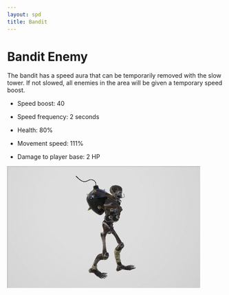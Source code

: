 ```yaml
---
layout: spd
title: Bandit
---
```


# Bandit Enemy

The bandit has a speed aura that can be temporarily removed with the slow tower. If not slowed, all enemies in the area will be given a temporary speed boost.

* Speed boost: 40

* Speed frequency: 2 seconds

* Health: 80%

* Movement speed: 111%

* Damage to player base: 2 HP

<img src="/assets/images/spd/enemy-bandit.gif" width="449" height="283">
